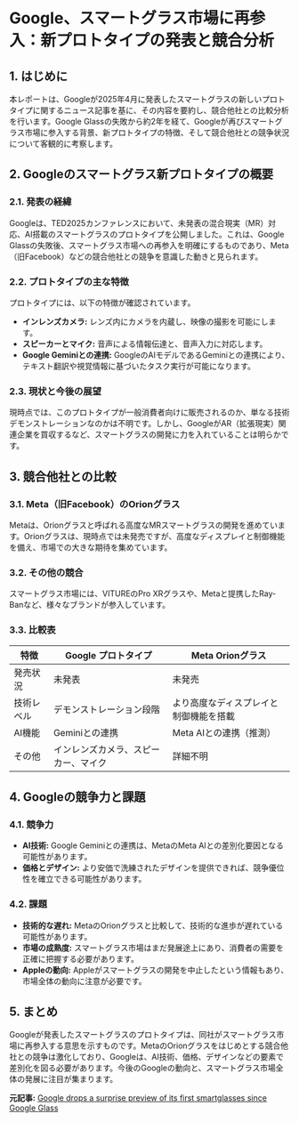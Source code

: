 # Google、スマートグラス市場に再参入：新プロトタイプの発表と競合分析

## 1. はじめに

本レポートは、Googleが2025年4月に発表したスマートグラスの新しいプロトタイプに関するニュース記事を基に、その内容を要約し、競合他社との比較分析を行います。Google Glassの失敗から約2年を経て、Googleが再びスマートグラス市場に参入する背景、新プロトタイプの特徴、そして競合他社との競争状況について客観的に考察します。

## 2. Googleのスマートグラス新プロトタイプの概要

### 2.1. 発表の経緯

Googleは、TED2025カンファレンスにおいて、未発表の混合現実（MR）対応、AI搭載のスマートグラスのプロトタイプを公開しました。これは、Google Glassの失敗後、スマートグラス市場への再参入を明確にするものであり、Meta（旧Facebook）などの競合他社との競争を意識した動きと見られます。

### 2.2. プロトタイプの主な特徴

プロトタイプには、以下の特徴が確認されています。

* **インレンズカメラ:** レンズ内にカメラを内蔵し、映像の撮影を可能にします。
* **スピーカーとマイク:** 音声による情報伝達と、音声入力に対応します。
* **Google Geminiとの連携:** GoogleのAIモデルであるGeminiとの連携により、テキスト翻訳や視覚情報に基づいたタスク実行が可能になります。

### 2.3. 現状と今後の展望

現時点では、このプロトタイプが一般消費者向けに販売されるのか、単なる技術デモンストレーションなのかは不明です。しかし、GoogleがAR（拡張現実）関連企業を買収するなど、スマートグラスの開発に力を入れていることは明らかです。

## 3. 競合他社との比較

### 3.1. Meta（旧Facebook）のOrionグラス

Metaは、Orionグラスと呼ばれる高度なMRスマートグラスの開発を進めています。Orionグラスは、現時点では未発売ですが、高度なディスプレイと制御機能を備え、市場での大きな期待を集めています。

### 3.2. その他の競合

スマートグラス市場には、VITUREのPro XRグラスや、Metaと提携したRay-Banなど、様々なブランドが参入しています。

### 3.3. 比較表

| 特徴 | Google プロトタイプ | Meta Orionグラス |
| ---------------- | ----------------------------------------------------- | ---------------------------------------------------- |
| 発売状況 | 未発表 | 未発売 |
| 技術レベル | デモンストレーション段階 | より高度なディスプレイと制御機能を搭載 |
| AI機能 | Geminiとの連携 | Meta AIとの連携（推測） |
| その他 | インレンズカメラ、スピーカー、マイク | 詳細不明 |

## 4. Googleの競争力と課題

### 4.1. 競争力

* **AI技術:** Google Geminiとの連携は、MetaのMeta AIとの差別化要因となる可能性があります。
* **価格とデザイン:** より安価で洗練されたデザインを提供できれば、競争優位性を確立できる可能性があります。

### 4.2. 課題

* **技術的な遅れ:** MetaのOrionグラスと比較して、技術的な進歩が遅れている可能性があります。
* **市場の成熟度:** スマートグラス市場はまだ発展途上にあり、消費者の需要を正確に把握する必要があります。
* **Appleの動向:** Appleがスマートグラスの開発を中止したという情報もあり、市場全体の動向に注意が必要です。

## 5. まとめ

Googleが発表したスマートグラスのプロトタイプは、同社がスマートグラス市場に再参入する意思を示すものです。MetaのOrionグラスをはじめとする競合他社との競争は激化しており、Googleは、AI技術、価格、デザインなどの要素で差別化を図る必要があります。今後のGoogleの動向と、スマートグラス市場全体の発展に注目が集まります。


**元記事:** [Google drops a surprise preview of its first smartglasses since Google Glass](https://tech.yahoo.com/ar-vr/articles/google-drops-surprise-preview-first-120020224.html)